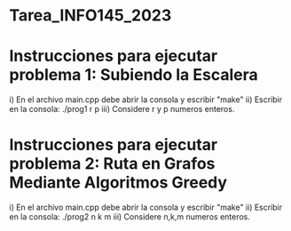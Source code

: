 # Tarea_INFO145_2023

# Instrucciones para ejecutar problema 1: Subiendo la Escalera
i) En el archivo main.cpp debe abrir la consola y escribir "make"
ii) Escribir en la consola: ./prog1 r p
iii) Considere r y p numeros enteros.
  
# Instrucciones para ejecutar problema 2: Ruta en Grafos Mediante Algoritmos Greedy
i) En el archivo main.cpp debe abrir la consola y escribir "make"
ii) Escribir en la consola: ./prog2 n k m
iii) Considere n,k,m numeros enteros.
  
 
 

